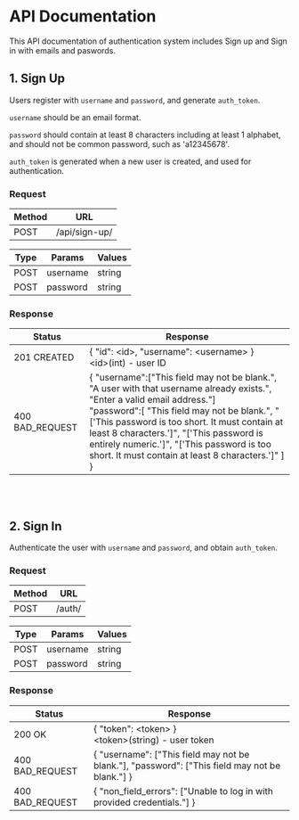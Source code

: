 # API Documentation

This API documentation of authentication system includes Sign up and Sign in with emails and paswords.

## 1. Sign Up

Users register with `username` and `password`, and generate `auth_token`.

`username` should be an email format.

`password` should contain at least 8 characters including at least 1 alphabet, and should not be common password, such as 'a12345678'.

`auth_token` is generated when a new user is created, and used for authentication.

### Request

| Method | URL           |
| ------ | ------------- |
| POST   | /api/sign-up/ |

| Type | Params   | Values |
| ---- | -------- | ------ |
| POST | username | string |
| POST | password | string |

### Response

| Status          | Response                                                                                                                                                                                                                                                                                                                                                                      |
| --------------- | ----------------------------------------------------------------------------------------------------------------------------------------------------------------------------------------------------------------------------------------------------------------------------------------------------------------------------------------------------------------------------- |
| 201 CREATED     | { "id": \<id>, "username": \<username> } <br> \<id>(int) - user ID <br>                                                                                                                                                                                                                                                                                                       |
| 400 BAD_REQUEST | { "username":["This field may not be blank.", "A user with that username already exists.", "Enter a valid email address."] <br> "password":[ "This field may not be blank.", "['This password is too short. It must contain at least 8 characters.']", "['This password is entirely numeric.']", "['This password is too short. It must contain at least 8 characters.']" ] } |

<br></br>

## 2. Sign In

Authenticate the user with `username` and `password`, and obtain `auth_token`.

### Request

| Method | URL    |
| ------ | ------ |
| POST   | /auth/ |

| Type | Params   | Values |
| ---- | -------- | ------ |
| POST | username | string |
| POST | password | string |

### Response

| Status          | Response                                                                                       |
| --------------- | ---------------------------------------------------------------------------------------------- |
| 200 OK          | { "token": \<token> } <br> \<token>(string) - user token <br>                                  |
| 400 BAD_REQUEST | { "username": ["This field may not be blank."], "password": ["This field may not be blank."] } |
| 400 BAD_REQUEST | { "non_field_errors": ["Unable to log in with provided credentials."] }                        |
